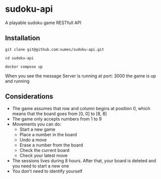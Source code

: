 # sudoku-api

A playable sudoku game RESTfull API

## Installation

```console
git clone git@github.com:xumes/sudoku-api.git

cd sudoku-api

docker compose up
```

When you see the message Server is running at port: 3000 the game is up and running

## Considerations

- The game assumes that row and column begins at position 0, which means that the board goes from [0, 0] to [8, 8]
- The game only accepts numbers from 1 to 9
- Movements you can do:
  - Start a new game
  - Place a number in the board
  - Undo a move
  - Erase a number from the board
  - Check the current board
  - Check your latest move
- The sessions lives during 8 hours. After that, your board is deleted and you need to start a new one
- You don't need to identify yourself
